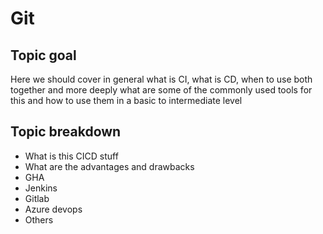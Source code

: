 # Git

## Topic goal

Here we should cover in general what is CI, what is CD, when to use both together and more deeply what are some of the commonly used tools for this and how to use them in a basic to intermediate level

## Topic breakdown

* What is this CICD stuff
* What are the advantages and drawbacks
* GHA
* Jenkins
* Gitlab
* Azure devops
* Others
